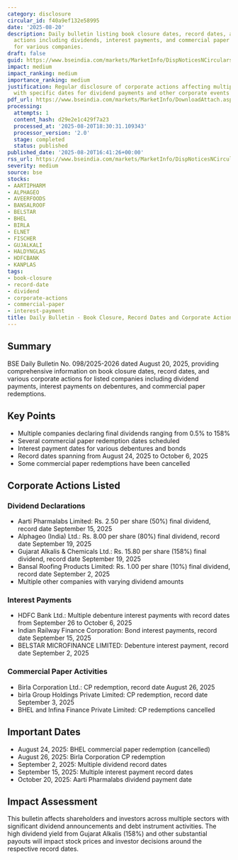 ```yaml
---
category: disclosure
circular_id: f40a9ef132e58995
date: '2025-08-20'
description: Daily bulletin listing book closure dates, record dates, and corporate
  actions including dividends, interest payments, and commercial paper redemptions
  for various companies.
draft: false
guid: https://www.bseindia.com/markets/MarketInfo/DispNoticesNCirculars.aspx?Noticeid={19C9111F-7B0D-4BCC-88A7-CE87B953DEFC}&noticeno=20250820-61&dt=08/20/2025&icount=61&totcount=61&flag=0
impact: medium
impact_ranking: medium
importance_ranking: medium
justification: Regular disclosure of corporate actions affecting multiple listed companies
  with specific dates for dividend payments and other corporate events
pdf_url: https://www.bseindia.com/markets/MarketInfo/DownloadAttach.aspx?id=20250820-61&attachedId=0278718f-43c2-4115-b815-c8e0f3191c69
processing:
  attempts: 1
  content_hash: d29e2e1c429f7a23
  processed_at: '2025-08-20T18:30:31.109343'
  processor_version: '2.0'
  stage: completed
  status: published
published_date: '2025-08-20T16:41:26+00:00'
rss_url: https://www.bseindia.com/markets/MarketInfo/DispNoticesNCirculars.aspx?Noticeid={19C9111F-7B0D-4BCC-88A7-CE87B953DEFC}&noticeno=20250820-61&dt=08/20/2025&icount=61&totcount=61&flag=0
severity: medium
source: bse
stocks:
- AARTIPHARM
- ALPHAGEO
- AVEERFOODS
- BANSALROOF
- BELSTAR
- BHEL
- BIRLA
- ELNET
- FISCHER
- GUJALKALI
- HALDYNGLAS
- HDFCBANK
- KANPLAS
tags:
- book-closure
- record-date
- dividend
- corporate-actions
- commercial-paper
- interest-payment
title: Daily Bulletin - Book Closure, Record Dates and Corporate Actions
---
```


## Summary

BSE Daily Bulletin No. 098/2025-2026 dated August 20, 2025, providing comprehensive information on book closure dates, record dates, and various corporate actions for listed companies including dividend payments, interest payments on debentures, and commercial paper redemptions.

## Key Points

- Multiple companies declaring final dividends ranging from 0.5% to 158%
- Several commercial paper redemption dates scheduled
- Interest payment dates for various debentures and bonds
- Record dates spanning from August 24, 2025 to October 6, 2025
- Some commercial paper redemptions have been cancelled

## Corporate Actions Listed

### Dividend Declarations
- Aarti Pharmalabs Limited: Rs. 2.50 per share (50%) final dividend, record date September 15, 2025
- Alphageo (India) Ltd.: Rs. 8.00 per share (80%) final dividend, record date September 19, 2025
- Gujarat Alkalis & Chemicals Ltd.: Rs. 15.80 per share (158%) final dividend, record date September 19, 2025
- Bansal Roofing Products Limited: Rs. 1.00 per share (10%) final dividend, record date September 2, 2025
- Multiple other companies with varying dividend amounts

### Interest Payments
- HDFC Bank Ltd.: Multiple debenture interest payments with record dates from September 26 to October 6, 2025
- Indian Railway Finance Corporation: Bond interest payments, record date September 15, 2025
- BELSTAR MICROFINANCE LIMITED: Debenture interest payment, record date September 2, 2025

### Commercial Paper Activities
- Birla Corporation Ltd.: CP redemption, record date August 26, 2025
- birla Group Holdings Private Limited: CP redemption, record date September 3, 2025
- BHEL and Infina Finance Private Limited: CP redemptions cancelled

## Important Dates

- August 24, 2025: BHEL commercial paper redemption (cancelled)
- August 26, 2025: Birla Corporation CP redemption
- September 2, 2025: Multiple dividend record dates
- September 15, 2025: Multiple interest payment record dates
- October 20, 2025: Aarti Pharmalabs dividend payment date

## Impact Assessment

This bulletin affects shareholders and investors across multiple sectors with significant dividend announcements and debt instrument activities. The high dividend yield from Gujarat Alkalis (158%) and other substantial payouts will impact stock prices and investor decisions around the respective record dates.
